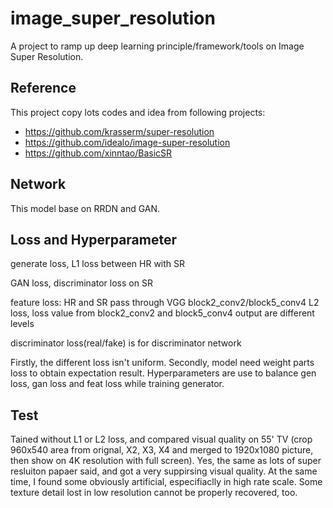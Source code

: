# image_super_resolution
A project to ramp up deep learning principle/framework/tools on Image Super Resolution. 

## Reference
This project copy lots codes and idea from following projects:
* https://github.com/krasserm/super-resolution
* https://github.com/idealo/image-super-resolution
* https://github.com/xinntao/BasicSR

## Network

This model base on RRDN and GAN.


## Loss and Hyperparameter

generate loss, L1 loss between HR with SR

GAN loss, discriminator loss on SR

feature loss: HR and SR pass through VGG block2_conv2/block5_conv4 L2 loss, loss value from block2_conv2 and block5_conv4 output are different levels

discriminator loss(real/fake) is for discriminator network

Firstly, the different loss isn't uniform. Secondly, model need weight parts loss to obtain expectation result. 
Hyperparameters are use to balance gen loss, gan loss and feat loss while training generator.

## Test

Tained without L1 or L2 loss, and compared visual quality on 55' TV (crop 960x540 area from orignal, X2, X3, X4 and merged to 1920x1080 picture, then show on 4K resolution with full screen). Yes, the same as lots of super resluiton papaer said, and got a very suppirsing visual quality. At the same time, I found some obviously artificial, especifiaclly in high rate scale. Some texture detail lost in low resolution cannot be properly recovered, too.  
